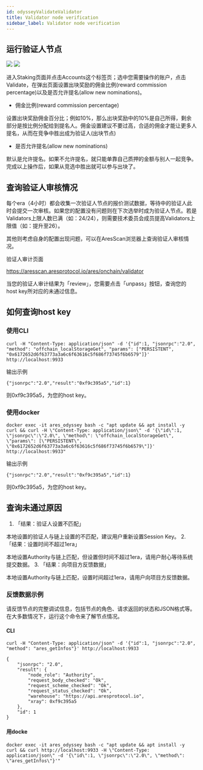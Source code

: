 ```yaml
---
id: odysseyValidateValidator
title: Validator node verification
sidebar_label: Validator node verification
---
```


## 运行验证人节点

![](assets/build/323.png)
![](assets/build/324.png)

进入Staking页面并点击Accounts这个标签页；选中您需要操作的账户，点击Validate，在弹出页面设置出块奖励的佣金比例(reward commission percentage)以及是否允许提名(allow new nominations)。
* 佣金比例(reward commission percentage)

设置出块奖励佣金百分比；例如10%，那么出块奖励中的10%是自己所得，剩余部分是按比例分配给到提名人。佣金设置建议不要过高，合适的佣金才能让更多人提名，从而在竞争中胜出成为验证人(出块节点)
* 是否允许提名(allow new nominations)

默认是允许提名。如果不允许提名，就只能单靠自己质押的金额与别人一起竞争。完成以上操作后，如果从竞选中胜出就可以参与出块了。

## 查询验证人审核情况

每个era（4小时）都会收集一次验证人节点的报价测试数据，等待中的验证人此时会提交一次审核。如果您的配置没有问题则在下次选举时成为验证人节点。若是Validators上限人数已满（如：24/24），则需要技术委员会成员提高Validators上限值（如：提升至26）。

其他则考虑自身的配置出现问题，可以在AresScan浏览器上查询验证人审核情况。

验证人审计页面

https://aresscan.aresprotocol.io/ares/onchain/validator

当您的验证人审计结果为「review」，您需要点击「unpass」按钮，查询您的host key所对应的未通过信息。

## 如何查询host key
### 使用CLI
````
curl -H "Content-Type: application/json" -d '{"id":1, "jsonrpc":"2.0", "method": "offchain_localStorageGet", "params": ["PERSISTENT", "0x6172652d6f63773a3a6c6f63616c5f686f73745f6b6579"]}' http://localhost:9933
````

输出示例
````
{"jsonrpc":"2.0","result":"0xf9c395a5","id":1}
````
则0xf9c395a5，为您的host key。

### 使用docker
````
docker exec -it ares_odyssey bash -c "apt update && apt install -y curl && curl -H \"Content-Type: application/json\" -d '{\"id\":1, \"jsonrpc\":\"2.0\", \"method\": \"offchain_localStorageGet\", \"params\": [\"PERSISTENT\", \"0x6172652d6f63773a3a6c6f63616c5f686f73745f6b6579\"]}' http://localhost:9933"
````

输出示例
````
{"jsonrpc":"2.0","result":"0xf9c395a5","id":1}
````
则0xf9c395a5，为您的host key。


## 查询未通过原因
1. 「结果：验证人设置不匹配」

本地设置的验证人与链上设置的不匹配，建议用户重新设置Session Key。
2. 「结果：设置时间不超过1era」

本地设置Authority与链上匹配，但设置但时间不超过1era，请用户耐心等待系统提交数据。
3. 「结果：向项目方反馈数据」

本地设置Authority与链上匹配，设置时间超过1era，请用户向项目方反馈数据。

### 反馈数据示例
请反馈节点的完整调试信息，包括节点的角色、请求返回的状态和JSON格式等。在大多数情况下，运行这个命令来了解节点情况。

#### CLI
````
curl -H "Content-Type: application/json" -d '{"id":1, "jsonrpc":"2.0", "method": "ares_getInfos"}' http://localhost:9933
````
````
{
    "jsonrpc": "2.0",
    "result": {
        "node_role": "Authority",
        "request_body_checked": "Ok",
        "request_scheme_checked": "Ok",
        "request_status_checked": "Ok",
        "warehouse": "https://api.aresprotocol.io",
        "xray": 0xf9c395a5
    },
    "id": 1
}
````


#### 用docke
````
docker exec -it ares_odyssey bash -c "apt update && apt install -y curl && curl http://localhost:9933 -H \"Content-Type: application/json\" -d '{\"id\":1, \"jsonrpc\":\"2.0\", \"method\": \"ares_getInfos\"}'"
````

